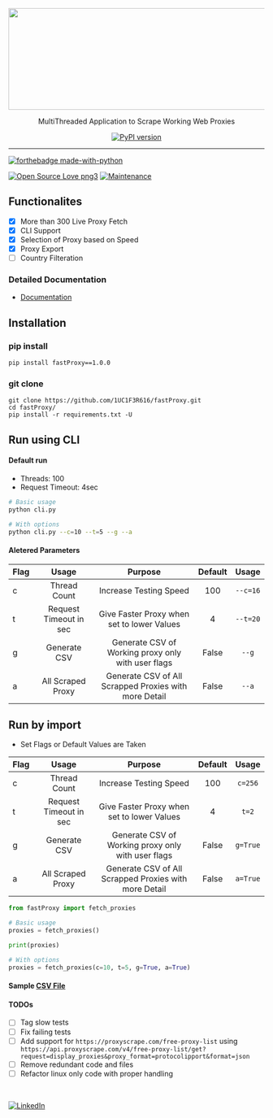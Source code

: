 <p align="center">
  <img width="600" height="200" src="https://user-images.githubusercontent.com/41824020/80387953-e7147080-88c6-11ea-9c35-4fd083f47ec4.jpg">
</p>
<p align="center">
  MultiThreaded Application to Scrape Working Web Proxies
<p>
  
<p align="center">
	<a align="center" href="https://pypi.org/project/fastProxy"><img src="https://badge.fury.io/py/fastProxy.svg" alt="PyPI version"></a>
</p>

---
[![forthebadge made-with-python](http://ForTheBadge.com/images/badges/made-with-python.svg)](https://www.python.org/)

[![Open Source Love png3](https://badges.frapsoft.com/os/v3/open-source.png?v=103)](https://github.com/ellerbrock/open-source-badges/)
[![Maintenance](https://img.shields.io/badge/Maintained%3F-yes-green.svg)](https://GitHub.com/1UC1F3R616/fastProxy)

## Functionalites
- [x] More than 300 Live Proxy Fetch
- [x] CLI Support
- [x] Selection of Proxy based on Speed
- [x] Proxy Export
- [ ] Country Filteration

### Detailed Documentation
- [Documentation](https://github.com/1UC1F3R616/fastProxy/blob/master/DOCUMENTATION.md)

## Installation
### pip install
```bash
pip install fastProxy==1.0.0
```
### git clone
```text
git clone https://github.com/1UC1F3R616/fastProxy.git
cd fastProxy/
pip install -r requirements.txt -U
```

## Run using CLI
#### Default run
- Threads: 100
- Request Timeout: 4sec
```bash
# Basic usage
python cli.py

# With options
python cli.py --c=10 --t=5 --g --a
```
#### Aletered Parameters

| Flag        | Usage           | Purpose  |  Default  |  Usage  |
| ------------- |:-------------:|:-----:|:-----:|:-----:|
| c     | Thread Count | Increase Testing Speed |   100 | `--c=16`  |
| t      | Request Timeout in sec    |   Give Faster Proxy when set to lower Values | 4 | `--t=20`  |
| g | Generate CSV      |  Generate CSV of Working proxy only with user flags| False | `--g` |
| a | All Scraped Proxy     |  Generate CSV of All Scrapped Proxies with more Detail  | False | `--a` |

## Run by import
- Set Flags or Default Values are Taken

| Flag        | Usage           | Purpose  |  Default  | Usage|
| ------------- |:-------------:|:-----:|:-----:|:-----:|
| c     | Thread Count | Increase Testing Speed |   100 | `c=256`|
| t      | Request Timeout in sec    |   Give Faster Proxy when set to lower Values| 4 | `t=2` |
| g | Generate CSV      |  Generate CSV of Working proxy only with user flags| False | `g=True`|
| a | All Scraped Proxy     |  Generate CSV of All Scrapped Proxies with more Detail  | False | `a=True`|

```py
from fastProxy import fetch_proxies

# Basic usage
proxies = fetch_proxies()

print(proxies)

# With options
proxies = fetch_proxies(c=10, t=5, g=True, a=True)
```

#### Sample [CSV File](https://github.com/1UC1F3R616/fastProxy/blob/master/Sample/all_proxies.csv)

#### TODOs
- [ ] Tag slow tests
- [ ] Fix failing tests
- [ ] Add support for `https://proxyscrape.com/free-proxy-list` using ` https://api.proxyscrape.com/v4/free-proxy-list/get?request=display_proxies&proxy_format=protocolipport&format=json`
- [ ] Remove redundant code and files
- [ ] Refactor linux only code with proper handling

</br>

[![LinkedIn](https://img.shields.io/static/v1.svg?label=Connect&message=@Kush&color=grey&logo=linkedin&labelColor=blue&style=social)](https://www.linkedin.com/in/kush-choudhary-567b38169?lipi=urn%3Ali%3Apage%3Ad_flagship3_profile_view_base_contact_details%3BDYkgbUGhTniMSRqOUkdN3A%3D%3D)
